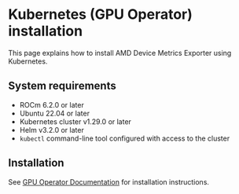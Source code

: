 # Kubernetes (GPU Operator) installation

This page explains how to install AMD Device Metrics Exporter using Kubernetes.

## System requirements

- ROCm 6.2.0 or later
- Ubuntu 22.04 or later
- Kubernetes cluster v1.29.0 or later
- Helm v3.2.0 or later
- `kubectl` command-line tool configured with access to the cluster

## Installation

See [GPU Operator Documentation](https://instinct.docs.amd.com/projects/gpu-operator/en/latest/installation/kubernetes-helm.html) for installation instructions.
